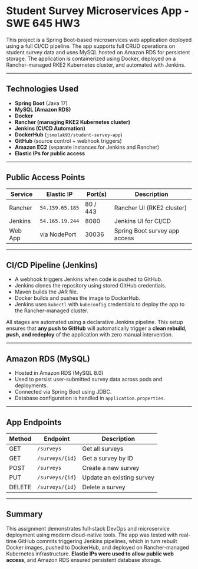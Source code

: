 # Student Survey Microservices App - SWE 645 HW3

This project is a Spring Boot-based microservices web application deployed using a full CI/CD pipeline. The app supports full CRUD operations on student survey data and uses MySQL hosted on Amazon RDS for persistent storage. The application is containerized using Docker, deployed on a Rancher-managed RKE2 Kubernetes cluster, and automated with Jenkins.

---

##  Technologies Used

- **Spring Boot** (Java 17)
- **MySQL (Amazon RDS)**
- **Docker**
- **Rancher (managing RKE2 Kubernetes cluster)**
- **Jenkins (CI/CD Automation)**
- **DockerHub** (`jsmolak93/student-survey-app`)
- **GitHub** (source control + webhook triggers)
- **Amazon EC2** (separate instances for Jenkins and Rancher)
- **Elastic IPs for public access**

---

## Public Access Points

| Service     | Elastic IP       | Port(s)       | Description                     |
|-------------|------------------|---------------|---------------------------------|
| Rancher     | `54.159.65.185`  | 80 / 443      | Rancher UI (RKE2 cluster)       |
| Jenkins     | `54.165.19.244`  | 8080          | Jenkins UI for CI/CD            |
| Web App     | via NodePort     | 30036         | Spring Boot survey app access   |

---

## CI/CD Pipeline (Jenkins)

- A webhook triggers Jenkins when code is pushed to GitHub.
- Jenkins clones the repository using stored GitHub credentials.
- Maven builds the JAR file.
- Docker builds and pushes the image to DockerHub.
- Jenkins uses `kubectl` with `kubeconfig` credentials to deploy the app to the Rancher-managed cluster.

All stages are automated using a declarative Jenkins pipeline. This setup ensures that **any push to GitHub** will automatically trigger a **clean rebuild, push, and redeploy** of the application with zero manual intervention.

---

## Amazon RDS (MySQL)

- Hosted in Amazon RDS (MySQL 8.0)
- Used to persist user-submitted survey data across pods and deployments.
- Connected via Spring Boot using JDBC.
- Database configuration is handled in `application.properties`.

---

## App Endpoints

| Method | Endpoint          | Description                  |
|--------|-------------------|------------------------------|
| GET    | `/surveys`        | Get all surveys              |
| GET    | `/surveys/{id}`   | Get a survey by ID           |
| POST   | `/surveys`        | Create a new survey          |
| PUT    | `/surveys/{id}`   | Update an existing survey    |
| DELETE | `/surveys/{id}`   | Delete a survey              |

---

## Summary

This assignment demonstrates full-stack DevOps and microservice deployment using modern cloud-native tools. The app was tested with real-time GitHub commits triggering Jenkins pipelines, which in turn rebuilt Docker images, pushed to DockerHub, and deployed on Rancher-managed Kubernetes infrastructure. **Elastic IPs were used to allow public web access**, and Amazon RDS ensured persistent database storage.
